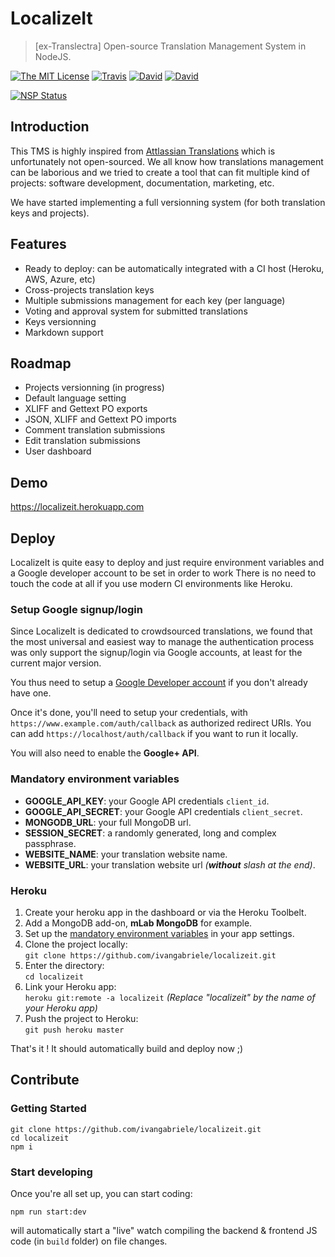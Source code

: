 # LocalizeIt

> [ex-Translectra] Open-source Translation Management System in NodeJS.

[![The MIT License](https://img.shields.io/badge/license-MIT-orange.svg?style=flat-square)](http://opensource.org/licenses/MIT)
[![Travis](https://img.shields.io/travis/ivangabriele/localizeit.svg?style=flat-square)](https://travis-ci.org/ivangabriele/localizeit)
[![David](https://img.shields.io/david/ivangabriele/localizeit.svg?style=flat-square)](https://david-dm.org/ivangabriele/localizeit)
[![David](https://img.shields.io/david/dev/ivangabriele/localizeit.svg?style=flat-square)](https://david-dm.org/ivangabriele/localizeit)

[![NSP Status](https://nodesecurity.io/orgs/ivan-gabriele/projects/5b1b111f-60f8-4fe2-859e-7c5792b1eabd/badge)](https://nodesecurity.io/orgs/ivan-gabriele/projects/5b1b111f-60f8-4fe2-859e-7c5792b1eabd)

## Introduction

This TMS is highly inspired from [Attlassian Translations](https://translations.atlassian.com/) which is unfortunately not open-sourced. We all know how translations management can be laborious and we tried to create a tool that can fit multiple kind of projects: software development, documentation, marketing, etc.

We have started implementing a full versionning system (for both translation keys and projects).

## Features

- Ready to deploy: can be automatically integrated with a CI host (Heroku, AWS, Azure, etc)
- Cross-projects translation keys
- Multiple submissions management for each key (per language)
- Voting and approval system for submitted translations
- Keys versionning
- Markdown support

## Roadmap

- Projects versionning (in progress)
- Default language setting
- XLIFF and Gettext PO exports
- JSON, XLIFF and Gettext PO imports
- Comment translation submissions
- Edit translation submissions
- User dashboard

## Demo

https://localizeit.herokuapp.com

## Deploy

LocalizeIt is quite easy to deploy and just require environment variables and a Google developer account to be set in order to work There is no need to touch the code at all if you use modern CI environments like Heroku.

### Setup Google signup/login

Since LocalizeIt is dedicated to crowdsourced translations, we found that the most universal and easiest way to manage the authentication process was only support the signup/login via Google accounts, at least for the current major version.

You thus need to setup a [Google Developer account](https://console.developers.google.com) if you don't already have one.

Once it's done, you'll need to setup your credentials, with `https://www.example.com/auth/callback` as authorized redirect URIs. You can add `https://localhost/auth/callback` if you want to run it locally.

You will also need to enable the **Google+ API**.

### Mandatory environment variables

- **GOOGLE_API_KEY**: your Google API credentials `client_id`.
- **GOOGLE_API_SECRET**: your Google API credentials `client_secret`.
- **MONGODB_URL**: your full MongoDB url.
- **SESSION_SECRET**: a randomly generated, long and complex passphrase.
- **WEBSITE_NAME**: your translation website name.
- **WEBSITE_URL**: your translation website url _(**without** slash at the end)_.

### Heroku

1. Create your heroku app in the dashboard or via the Heroku Toolbelt.
2. Add a MongoDB add-on, **mLab MongoDB** for example.
3. Set up the [mandatory environment variables](#mandatory-environment-variables) in your app settings.
4. Clone the project locally:<br>
   `git clone https://github.com/ivangabriele/localizeit.git`
5. Enter the directory:<br>
   `cd localizeit`
6. Link your Heroku app:<br>
  `heroku git:remote -a localizeit` _(Replace "localizeit" by the name of your Heroku app)_
7. Push the project to Heroku:<br>
   `git push heroku master`

That's it ! It should automatically build and deploy now ;)

## Contribute

### Getting Started

    git clone https://github.com/ivangabriele/localizeit.git
    cd localizeit
    npm i

### Start developing

Once you're all set up, you can start coding:

    npm run start:dev

will automatically start a "live" watch compiling the backend & frontend JS code (in `build` folder) on file changes.
